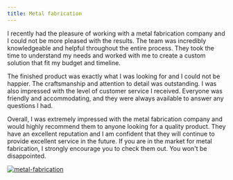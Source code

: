 ```yaml
---
title: Metal fabrication
---
```


I recently had the pleasure of working with a metal fabrication company and I could not be more pleased with the results. The team was incredibly knowledgeable and helpful throughout the entire process. They took the time to understand my needs and worked with me to create a custom solution that fit my budget and timeline.

The finished product was exactly what I was looking for and I could not be happier. The craftsmanship and attention to detail was outstanding. I was also impressed with the level of customer service I received. Everyone was friendly and accommodating, and they were always available to answer any questions I had.

Overall, I was extremely impressed with the metal fabrication company and would highly recommend them to anyone looking for a quality product. They have an excellent reputation and I am confident that they will continue to provide excellent service in the future. If you are in the market for metal fabrication, I strongly encourage you to check them out. You won't be disappointed.

[![metal-fabrication](<https://dabuttonfactory.com/button.png?t=CHECK+SERVICE&f=Noto+Sans-Bold&ts=26&tc=fff&hp=45&vp=20&c=11&bgt=unicolored&bgc=4bd42f>)](<https://londonexpertfinder.com/link>)